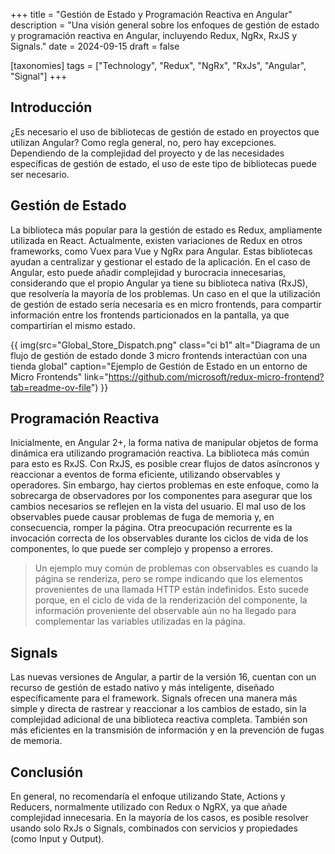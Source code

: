 +++
title = "Gestión de Estado y Programación Reactiva en Angular"
description = "Una visión general sobre los enfoques de gestión de estado y programación reactiva en Angular, incluyendo Redux, NgRx, RxJS y Signals."
date = 2024-09-15
draft = false

[taxonomies]
tags = ["Technology", "Redux", "NgRx", "RxJs", "Angular", "Signal"]
+++

## Introducción
¿Es necesario el uso de bibliotecas de gestión de estado en proyectos que utilizan Angular? Como regla general, no, pero hay excepciones. Dependiendo de la complejidad del proyecto y de las necesidades específicas de gestión de estado, el uso de este tipo de bibliotecas puede ser necesario.

## Gestión de Estado
La biblioteca más popular para la gestión de estado es Redux, ampliamente utilizada en React. Actualmente, existen variaciones de Redux en otros frameworks, como Vuex para Vue y NgRx para Angular. Estas bibliotecas ayudan a centralizar y gestionar el estado de la aplicación. En el caso de Angular, esto puede añadir complejidad y burocracia innecesarias, considerando que el propio Angular ya tiene su biblioteca nativa (RxJS), que resolvería la mayoría de los problemas. Un caso en el que la utilización de gestión de estado sería necesaria es en micro frontends, para compartir información entre los frontends particionados en la pantalla, ya que compartirían el mismo estado.

{{ img(src="Global_Store_Dispatch.png" class="ci b1" alt="Diagrama de un flujo de gestión de estado donde 3 micro frontends interactúan con una tienda global" caption="Ejemplo de Gestión de Estado en un entorno de Micro Frontends" link="https://github.com/microsoft/redux-micro-frontend?tab=readme-ov-file") }}

## Programación Reactiva
Inicialmente, en Angular 2+, la forma nativa de manipular objetos de forma dinámica era utilizando programación reactiva. La biblioteca más común para esto es RxJS. Con RxJS, es posible crear flujos de datos asíncronos y reaccionar a eventos de forma eficiente, utilizando observables y operadores. Sin embargo, hay ciertos problemas en este enfoque, como la sobrecarga de observadores por los componentes para asegurar que los cambios necesarios se reflejen en la vista del usuario. El mal uso de los observables puede causar problemas de fuga de memoria y, en consecuencia, romper la página. Otra preocupación recurrente es la invocación correcta de los observables durante los ciclos de vida de los componentes, lo que puede ser complejo y propenso a errores.

>Un ejemplo muy común de problemas con observables es cuando la página se renderiza, pero se rompe indicando que los elementos provenientes de una llamada HTTP están indefinidos. Esto sucede porque, en el ciclo de vida de la renderización del componente, la información proveniente del observable aún no ha llegado para complementar las variables utilizadas en la página.

## Signals
Las nuevas versiones de Angular, a partir de la versión 16, cuentan con un recurso de gestión de estado nativo y más inteligente, diseñado específicamente para el framework. Signals ofrecen una manera más simple y directa de rastrear y reaccionar a los cambios de estado, sin la complejidad adicional de una biblioteca reactiva completa. También son más eficientes en la transmisión de información y en la prevención de fugas de memoria.

## Conclusión
En general, no recomendaría el enfoque utilizando State, Actions y Reducers, normalmente utilizado con Redux o NgRX, ya que añade complejidad innecesaria. En la mayoría de los casos, es posible resolver usando solo RxJs o Signals, combinados con servicios y propiedades (como Input y Output).
